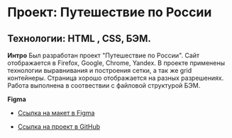 # Проект: Путешествие по России
## Технологии: HTML , CSS, БЭМ. 

**Интро**
Был разработан проект "Путешествие по России". Сайт отображается в Firefox, Google, Chrome, Yandex. В проекте применены технологии выравнивания и построения сетки, а так же grid контейнеры. Страница хорошо отображается на разных разрешениях. Работа выполнена в соотвествии с файловой структурой БЭМ.

**Figma**

* [Ссылка на макет в Figma](https://www.figma.com/file/5S2WSbEFL6awjVWJ0NWL8Q/Sprint-3_-Russia-_-desktop-mobile?node-id=28503%3A0)

* [Ссылка на проект в GitHub](https://github.com/OksanaPichugina/russian-travel)